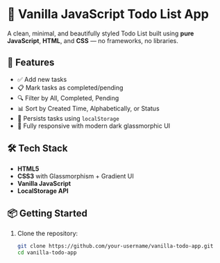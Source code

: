 # 📝 Vanilla JavaScript Todo List App

A clean, minimal, and beautifully styled Todo List built using **pure JavaScript**, **HTML**, and **CSS** — no frameworks, no libraries.



## 🚀 Features

- ✅ Add new tasks
- 📋 Mark tasks as completed/pending
- 🔍 Filter by All, Completed, Pending
- 📊 Sort by Created Time, Alphabetically, or Status
- 💾 Persists tasks using `localStorage`
- 💅 Fully responsive with modern dark glassmorphic UI

## 🛠 Tech Stack

- **HTML5**
- **CSS3** with Glassmorphism + Gradient UI
- **Vanilla JavaScript** 
- **LocalStorage API**

## 📦 Getting Started

1. Clone the repository:
   ```bash
   git clone https://github.com/your-username/vanilla-todo-app.git
   cd vanilla-todo-app
